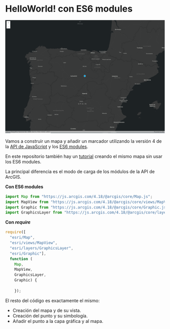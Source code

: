 # HelloWorld! con ES6 modules

![](images/HelloWorldES6.png)

Vamos a construir un mapa y añadir un marcador utilizando la versión 4 de la [API de JavaScript](https://developers.arcgis.com/javascript/latest/) y los [ES6 modules](https://hacks.mozilla.org/2015/08/es6-in-depth-modules/).

En este repositorio también hay un [tutorial](https://github.com/esri-es/arcgis-devlabs/tree/master/APIJavaScript/helloWorld) creando el mismo mapa sin usar los ES6 modules.

La principal diferencia es el modo de carga de los módulos de la API de ArcGIS.

**Con ES6 modules**
```js
import Map from "https://js.arcgis.com/4.18/@arcgis/core/Map.js";
import MapView from "https://js.arcgis.com/4.18/@arcgis/core/views/MapView.js";
import Graphic from "https://js.arcgis.com/4.18/@arcgis/core/Graphic.js";
import GraphicsLayer from "https://js.arcgis.com/4.18/@arcgis/core/layers/GraphicsLayer.js";
```

**Con *require*** 
```js
require([ 
  "esri/Map",  
  "esri/views/MapView", 
  "esri/layers/GraphicsLayer",  
  "esri/Graphic"],  
  function ( 
    Map,  
    MapView,  
    GraphicsLayer,  
    Graphic) { 
      
    });
```
El resto del código es exactamente el mismo:
- Creación del mapa y de su vista.
- Creación del punto y su simbología.
- Añadir el punto a la capa gráfica y al mapa.